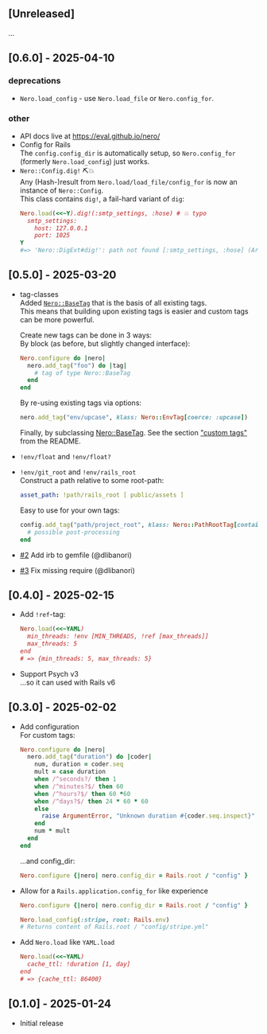 ## [Unreleased]
...

## [0.6.0] - 2025-04-10

### deprecations

- `Nero.load_config` - use `Nero.load_file` or `Nero.config_for`.

### other

- API docs live at https://eval.github.io/nero/
- Config for Rails  
  The `config.config_dir` is automatically setup, so `Nero.config_for` (formerly `Nero.load_config`) just works.
- `Nero::Config.dig!` ⛏️💥  
  Any (Hash-)result from `Nero.load/load_file/config_for` is now an instance of `Nero::Config`.  
  This class contains `dig!`, a fail-hard variant of `dig`:
  ```ruby
  Nero.load(<<~Y).dig!(:smtp_settings, :hose) # 💥 typo
    smtp_settings:
      host: 127.0.0.1
      port: 1025
  Y
  #=> 'Nero::DigExt#dig!': path not found [:smtp_settings, :hose] (ArgumentError)
  ```

## [0.5.0] - 2025-03-20

- tag-classes  
  Added [`Nero::BaseTag`](https://rubydoc.info/github/eval/nero/main/Nero/BaseTag) that is the basis of all existing tags.  
  This means that building upon existing tags is easier and custom tags can be more powerful.
  
  Create new tags can be done in 3 ways:  
  By block (as before, but slightly changed interface):
  ```ruby
  Nero.configure do |nero|
    nero.add_tag("foo") do |tag|
      # tag of type Nero::BaseTag
    end
  end
  ```
  By re-using existing tags via options:
  ```ruby
  nero.add_tag("env/upcase", klass: Nero::EnvTag[coerce: :upcase])
  ```
  Finally, by subclassing [Nero::BaseTag](https://rubydoc.info/github/eval/nero/main/Nero/BaseTag). See the section ["custom tags"](https://github.com/eval/nero?tab=readme-ov-file#custom-tags) from the README.
  
- `!env/float` and `!env/float?`  
- `!env/git_root` and `!env/rails_root`  
  Construct a path relative to some root-path:
  ```yaml
  asset_path: !path/rails_root [ public/assets ]
  ```
  Easy to use for your own tags:
  ```ruby
  config.add_tag("path/project_root", klass: Nero::PathRootTag[containing: '.git']) do |path|
    # possible post-processing
  end
  ```
- [#2](https://github.com/eval/nero/pull/2) Add irb to gemfile (@dlibanori)
- [#3](https://github.com/eval/nero/pull/3) Fix missing require (@dlibanori)

## [0.4.0] - 2025-02-15

- Add `!ref`-tag:
  ```ruby
  Nero.load(<<~YAML)
    min_threads: !env [MIN_THREADS, !ref [max_threads]]
    max_threads: 5
  end
  # => {min_threads: 5, max_threads: 5}
  ```
- Support Psych v3  
  ...so it can used with Rails v6

## [0.3.0] - 2025-02-02

- Add configuration  
  For custom tags:
  ```ruby
  Nero.configure do |nero|
    nero.add_tag("duration") do |coder|
      num, duration = coder.seq
      mult = case duration
      when /^seconds?/ then 1
      when /^minutes?$/ then 60
      when /^hours?$/ then 60 *60
      when /^days?$/ then 24 * 60 * 60
      else
        raise ArgumentError, "Unknown duration #{coder.seq.inspect}"
      end
      num * mult
    end
  end
  ```
  ...and config_dir:
  ```ruby
  Nero.configure {|nero| nero.config_dir = Rails.root / "config" }
  ```
- Allow for a `Rails.application.config_for` like experience
  ```ruby
  Nero.configure {|nero| nero.config_dir = Rails.root / "config" }
  
  Nero.load_config(:stripe, root: Rails.env)
  # Returns content of Rails.root / "config/stripe.yml"
  ```
- Add `Nero.load` like `YAML.load`
  ```ruby
  Nero.load(<<~YAML)
    cache_ttl: !duration [1, day]
  end
  # => {cache_ttl: 86400}
  ```

## [0.1.0] - 2025-01-24

- Initial release

